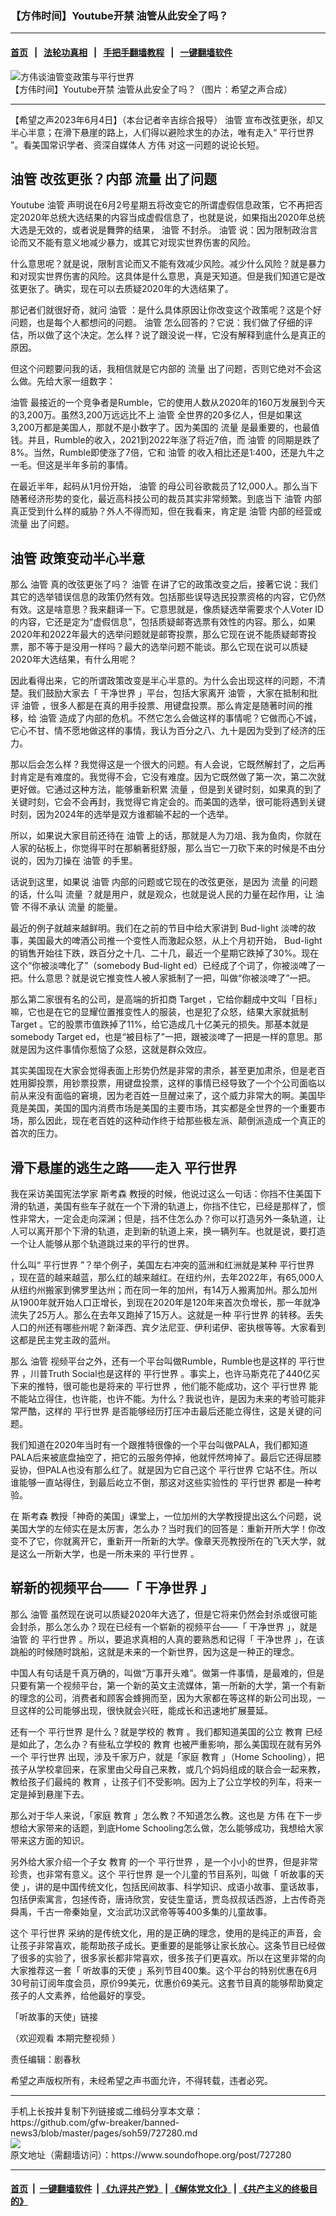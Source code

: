 ### 【方伟时间】Youtube开禁  油管从此安全了吗？
------------------------

#### [首页](https://github.com/gfw-breaker/banned-news3/blob/master/README.md) &nbsp;&nbsp;|&nbsp;&nbsp; [法轮功真相](https://github.com/begood0513/basic/blob/master/README.md)  &nbsp;&nbsp;|&nbsp;&nbsp; [手把手翻墙教程](https://github.com/gfw-breaker/guides/wiki)  &nbsp;&nbsp;|&nbsp;&nbsp; [一键翻墙软件](https://github.com/gfw-breaker/nogfw/blob/master/README.md)  



<div><img alt="方伟谈油管变政策与平行世界" src="https://img.soundofhope.org/2023-06/672-1685905110567.jpg"/>
<br/><figcaption class="caption">
 【方伟时间】Youtube开禁  油管从此安全了吗？（图片：希望之声合成）
</figcaption></div><hr/>


<div><div class="Content__Wrapper sc-1bvya0-0 elmmKw article_body" data-checkusr="" itemprop="articleBody">
 <div id="post_place_1">
 </div>
 <p class="meta-top">
  <span class="meta">
   【希望之声2023年6月4日】（本台记者辛吉综合报导）
  </span>
  <ok href="/term/124013">
   油管
  </ok>
  宣布改弦更张，却又半心半意；在滑下悬崖的路上，人们得以避险求生的办法，唯有走入“
  <ok href="/term/64348">
   平行世界
  </ok>
  ”。看美国常识学者、资深自媒体人
  <ok href="/term/13885">
   方伟
  </ok>
  对这一问题的说论长短。
 </p>
 <h2>
  <ok href="/term/124013">
   油管
  </ok>
  改弦更张？内部
  <ok href="/term/122585">
   流量
  </ok>
  出了问题
 </h2>
 <p>
  <ok href="/term/18470">
   Youtube
  </ok>
  <ok href="/term/124013">
   油管
  </ok>
  声明说在6月2号星期五将改变它的所谓虚假信息政策，它不再把否定2020年总统大选结果的内容当成虚假信息了，也就是说，如果指出2020年总统大选是无效的，或者说是舞弊的结果，
  <ok href="/term/124013">
   油管
  </ok>
  不封杀。
  <ok href="/term/124013">
   油管
  </ok>
  说：因为限制政治言论而又不能有意义地减少暴力，或其它对现实世界伤害的风险。
 </p>
 <p>
  什么意思呢？就是说，限制言论而又不能有效减少风险。减少什么风险？就是暴力和对现实世界伤害的风险。这具体是什么意思，真是天知道。但是我们知道它是改弦更张了。确实，现在可以去质疑2020年的大选结果了。
 </p>
 <p>
  那记者们就很好奇，就问
  <ok href="/term/124013">
   油管
  </ok>
  ：是什么具体原因让你改变这个政策呢？这是个好问题，也是每个人都想问的问题。
  <ok href="/term/124013">
   油管
  </ok>
  怎么回答的？它说：我们做了仔细的评估，所以做了这个决定。怎么样？说了跟没说一样，它没有解释到底什么是真正的原因。
 </p>
 <p>
  但这个问题要问我的话，我相信就是它内部的
  <ok href="/term/122585">
   流量
  </ok>
  出了问题，否则它绝对不会这么做。先给大家一组数字：
 </p>
 <p>
  <ok href="/term/124013">
   油管
  </ok>
  最接近的一个竞争者是Rumble，它的使用人数从2020年的160万发展到今天的3,200万。虽然3,200万远远比不上
  <ok href="/term/124013">
   油管
  </ok>
  全世界的20多亿人，但是如果这3,200万都是美国人，那就不是小数字了。因为美国的
  <ok href="/term/122585">
   流量
  </ok>
  是最重要的，也最值钱。并且，Rumble的收入，2021到2022年涨了将近7倍，而
  <ok href="/term/124013">
   油管
  </ok>
  的同期是跌了8%。当然，Rumble即使涨了7倍，它和
  <ok href="/term/124013">
   油管
  </ok>
  的收入相比还是1:400，还是九牛之一毛。但这是半年多前的事情。
 </p>
 <p>
  在最近半年，起码从1月份开始，
  <ok href="/term/124013">
   油管
  </ok>
  的母公司谷歌裁员了12,000人。那么当下随著经济形势的变化，最近高科技公司的裁员其实非常频繁。到底当下
  <ok href="/term/124013">
   油管
  </ok>
  内部真正受到什么样的威胁？外人不得而知，但在我看来，肯定是
  <ok href="/term/124013">
   油管
  </ok>
  内部的经营或
  <ok href="/term/122585">
   流量
  </ok>
  出了问题。
 </p>
 <h2>
  <ok href="/term/124013">
   油管
  </ok>
  政策变动半心半意
 </h2>
 <p>
  那么
  <ok href="/term/124013">
   油管
  </ok>
  真的改弦更张了吗？
  <ok href="/term/124013">
   油管
  </ok>
  在讲了它的政策改变之后，接著它说：我们其它的选举错误信息的政策仍然有效。包括那些误导选民投票资格的内容，它仍然有效。这是啥意思？我来翻译一下。它意思就是，像质疑选举需要求个人Voter ID的内容，它还是定为“虚假信息”，包括质疑邮寄选票有效性的内容。那么，如果2020年和2022年最大的选举问题就是邮寄投票，那么它现在说不能质疑邮寄投票，那不等于是没用一样吗？最大的选举问题不能谈。那么它现在说可以质疑2020年大选结果，有什么用呢？
 </p>
 <p>
  因此看得出来，它的所谓政策改变是半心半意的。为什么会出现这样的问题，不清楚。我们鼓励大家去「
  <ok href="/term/753323">
   干净世界
  </ok>
  」平台，包括大家离开
  <ok href="/term/124013">
   油管
  </ok>
  ，大家在抵制和批评
  <ok href="/term/124013">
   油管
  </ok>
  ，很多人都是在真的用手投票、用键盘投票。那么肯定是随著时间的推移，给
  <ok href="/term/124013">
   油管
  </ok>
  造成了内部的危机。不然它怎么会做这样的事情呢？它做而心不诚，它心不甘、情不愿地做这样的事情，我认为百分之八、九十是因为受到了经济的压力。
 </p>
 <p>
  那以后会怎么样？我觉得这是一个很大的问题。有人会说，它既然解封了，之后再封肯定是有难度的。我觉得不会，它没有难度。因为它既然做了第一次，第二次就更好做。它通过这种方法，能够重新积累
  <ok href="/term/122585">
   流量
  </ok>
  ，但是到关键时刻，如果真的到了关键时刻，它会不会再封，我觉得它肯定会的。而美国的选举，很可能将遇到关键时刻，因为2024年的选举是双方谁都输不起的一个选举。
 </p>
 <p>
  所以，如果说大家目前还待在
  <ok href="/term/124013">
   油管
  </ok>
  上的话，那就是人为刀俎、我为鱼肉，你就在人家的砧板上，你觉得平时在那躺著挺舒服，那么当它一刀砍下来的时候是不由分说的，因为刀操在
  <ok href="/term/124013">
   油管
  </ok>
  的手里。
 </p>
 <p>
  话说到这里，如果说
  <ok href="/term/124013">
   油管
  </ok>
  内部的问题或它现在的改弦更张，是因为
  <ok href="/term/122585">
   流量
  </ok>
  的问题的话，什么叫
  <ok href="/term/122585">
   流量
  </ok>
  ？就是用户，就是观众，也就是说人民的力量在起作用，让
  <ok href="/term/124013">
   油管
  </ok>
  不得不承认
  <ok href="/term/122585">
   流量
  </ok>
  的能量。
 </p>
 <p>
  最近的例子就越来越鲜明。我们在之前的节目中给大家讲到
  <ok href="/term/877520">
   Bud-light
  </ok>
  淡啤的故事，美国最大的啤酒公司推一个变性人而激起众怒，从上个月初开始，
  <ok href="/term/877520">
   Bud-light
  </ok>
  的销售开始往下跌，跌百分之十几、二十几，最近一个星期它跌掉了30%。现在这个“你被淡啤化了”（somebody
  <ok href="/term/877520">
   Bud-light
  </ok>
  ed）已经成了个词了，你被淡啤了一把。什么意思？就是说它推变性人被人家抵制了一把，叫做“你被淡啤了”一把。
 </p>
 <p>
  那么第二家很有名的公司，是高端的折扣商
  <ok href="/term/3858">
   Target
  </ok>
  ，它给你翻成中文叫「目标」嘛，它也是在它的显耀位置推变性人的服装，也是犯了众怒，结果大家就抵制
  <ok href="/term/3858">
   Target
  </ok>
  。它的股票市值跌掉了11%，给它造成几十亿美元的损失。那基本就是somebody
  <ok href="/term/3858">
   Target
  </ok>
  ed，也是“被目标了”一把，跟被淡啤了一把是一样的意思。那就是因为这件事情你惹恼了众怒，这就是群众效应。
 </p>
 <p>
  其实美国现在大家会觉得表面上形势仍然是非常的肃杀，甚至更加肃杀，但是老百姓用脚投票，用钞票投票，用键盘投票，这样的事情已经导致了一个个公司面临以前从来没有面临的窘境，因为老百姓一旦醒过来了，这个威力非常大的啊。美国毕竟是美国，美国的国内消费市场是美国的主要市场，其实都是全世界的一个重要市场，那么因此，现在老百姓的这种动作终于给那些极左派、颠倒派造成一个真正的首次的压力。
 </p>
 <h2>
  滑下悬崖的逃生之路——走入
  <ok href="/term/64348">
   平行世界
  </ok>
 </h2>
 <p>
  我在采访美国宪法学家
  <ok href="/term/3003">
   斯考森
  </ok>
  教授的时候，他说过这么一句话：你挡不住美国下滑的轨道，美国有些车子就在一个下滑的轨道上，你挡不住它，已经是那样了，惯性非常大，一定会走向深渊；但是，挡不住怎么办？你可以打造另外一条轨道，让人可以离开那个下滑的轨道，走到新的轨道上来，换一辆列车。也就是说，要打造一个让人能够从那个轨道跳过来的平行的世界。
 </p>
 <p>
  什么叫“
  <ok href="/term/64348">
   平行世界
  </ok>
  ”？举个例子，美国左右冲突的蓝洲和红洲就是某种
  <ok href="/term/64348">
   平行世界
  </ok>
  ，现在蓝的越来越蓝，那么红的越来越红。在纽约州，去年2022年，有65,000人从纽约州搬家到佛罗里达州；而在同一年的加州，有14万人搬离加州。那么加州从1900年就开始人口正增长，到现在2020年是120年来首次负增长，那一年就净流失了25万人。那么在去年又跑掉了15万人。这就是一种
  <ok href="/term/64348">
   平行世界
  </ok>
  的转移。丢失人口的州还有哪些州呢？新泽西、宾夕法尼亚、伊利诺伊、密执根等等。大家看到这都是民主党主政的蓝州。
 </p>
 <p>
  那么
  <ok href="/term/124013">
   油管
  </ok>
  视频平台之外，还有一个平台叫做Rumble，Rumble也是这样的
  <ok href="/term/64348">
   平行世界
  </ok>
  ，川普Truth Social也是这样的
  <ok href="/term/64348">
   平行世界
  </ok>
  。事实上，也许马斯克花了440亿买下来的推特，很可能也是将来的
  <ok href="/term/64348">
   平行世界
  </ok>
  ，他们能不能成功，这个
  <ok href="/term/64348">
   平行世界
  </ok>
  能不能站立得住，也许能，也许不能。为什么？我说也许，是因为未来的考验可能非常严酷，这样的
  <ok href="/term/64348">
   平行世界
  </ok>
  是否能够经历打压冲击最后还能立得住，这是关键的问题。
 </p>
 <p>
  我们知道在2020年当时有一个跟推特很像的一个平台叫做PALA，我们都知道PALA后来被底盘抽空了，把它的云服务停掉，他就怦然垮掉了。最后它还得屈膝妥协，但PALA也没有那么红了。就是因为它自己这个
  <ok href="/term/64348">
   平行世界
  </ok>
  它站不住。所以谁能够一直站得住，到最后屹立不倒，那这对这些实验性的
  <ok href="/term/64348">
   平行世界
  </ok>
  都是一种考验。
 </p>
 <p>
  在
  <ok href="/term/3003">
   斯考森
  </ok>
  教授「神奇的美国」课堂上，一位加州的大学教授提出这么个问题，说美国大学的左倾实在是太厉害，怎么办？当时我们的回答是：重新开所大学！你改变不了它，你就离开它，重新开一所新的大学。像章天亮教授所在的飞天大学，就是这么一所新大学，也是一所未来的
  <ok href="/term/64348">
   平行世界
  </ok>
  。
 </p>
 <h2>
  崭新的视频平台——「
  <ok href="https://www.ganjing.com/zh-TW">
   干净世界
  </ok>
  」
 </h2>
 <p>
  那么
  <ok href="/term/124013">
   油管
  </ok>
  虽然现在说可以质疑2020年大选了，但是它将来仍然会封杀或很可能会封杀，那么怎么办？现在已经有一个崭新的视频平台——「
  <ok href="/term/753323">
   干净世界
  </ok>
  」，就是
  <ok href="/term/124013">
   油管
  </ok>
  的
  <ok href="/term/64348">
   平行世界
  </ok>
  。所以，要追求真相的人真的要熟悉和记得「
  <ok href="/term/753323">
   干净世界
  </ok>
  」，在该跳船的时候随时跳船，这就是未来的一个新世界，因为这是一种正的理念。
 </p>
 <p>
  中国人有句话是千真万确的，叫做“万事开头难”。做第一件事情，是最难的，但是只要有第一个视频平台，第一个新的英文主流媒体，第一所新的大学，第一个有新的理念的公司，消费者和顾客会蜂拥而至，因为大家都在等这样的新公司出现，一旦这样的公司能够出现，很快就会兴旺，能成长和迅速地扩展蔓延。
 </p>
 <p>
  还有一个
  <ok href="/term/64348">
   平行世界
  </ok>
  是什么？就是学校的
  <ok href="/term/5732">
   教育
  </ok>
  。我们都知道美国的公立
  <ok href="/term/5732">
   教育
  </ok>
  已经是如此了，怎么办？有些私立学校的
  <ok href="/term/5732">
   教育
  </ok>
  也被严重影响，那么美国现在就有另外一个
  <ok href="/term/64348">
   平行世界
  </ok>
  出现，涉及千家万户，就是「家庭
  <ok href="/term/5732">
   教育
  </ok>
  」（Home Schooling），把孩子从学校拿回来，在家里由父母自己来教，或几个妈妈组成的联合会一起来教，教给孩子们最纯的
  <ok href="/term/5732">
   教育
  </ok>
  ，让孩子们不受影响。因为上了公立学校的列车，将来一定是掉到悬崖下去。
 </p>
 <p>
  那么对于华人来说，「家庭
  <ok href="/term/5732">
   教育
  </ok>
  」怎么教？不知道怎么教。这也是
  <ok href="/term/13885">
   方伟
  </ok>
  在下一步想给大家带来的话题，到底Home Schooling怎么做，怎么能够成功，我想给大家带来这方面的知识。
 </p>
 <p>
  另外给大家介绍一个子女
  <ok href="/term/5732">
   教育
  </ok>
  的一个
  <ok href="/term/64348">
   平行世界
  </ok>
  ，是一个小小的世界，但是非常珍贵，也非常有意义。这个
  <ok href="/term/64348">
   平行世界
  </ok>
  是一个儿童的节目系列，叫做「
  <ok href="/term/810315">
   听故事的天使
  </ok>
  」，讲的是中国传统文化，包括民间故事、科学知识、成语小故事、童话故事，包括伊索寓言，包拯传奇，唐诗欣赏，安徒生童话，贾岛叔叔话西游，上古传奇尧舜禹，千古一帝秦始皇，文治武功汉武帝等等400多集的儿童故事。
 </p>
 <p>
  这个
  <ok href="/term/64348">
   平行世界
  </ok>
  采纳的是传统文化，用的是正确的理念，使用的是纯正的声音，会让孩子非常喜欢，能帮助孩子成长。更重要的是能够让家长放心。这条节目已经做了很多的实验了，很多家长都非常喜欢，很多孩子们更喜欢。所以在这里非常的向大家推荐这一套「
  <ok href="/term/810315">
   听故事的天使
  </ok>
  」系列节目400集。这个平台的特别优惠在6月30号前订阅年度会员，原价99美元，优惠价69美元。这套节目真的能够帮助奠定孩子的人文素养，给他最好的享受。
 </p>
 <p>
  <ok href="https://purespring.tv/%E8%81%BD%E6%95%85%E4%BA%8B%E7%9A%84%E5%A4%A9%E4%BD%BF?c=fangwei-gushi-2023">
   「听故事的天使」链接
  </ok>
 </p>
 <p>
  （欢迎观看
  <ok href="https://www.ganjing.com/zh-TW/live/1ft877raiqmzXPqmEjuuZfssx1pd1c">
   本期完整视频
  </ok>
  ）
 </p>
 <p class="meta-btm">
  责任编辑：剧春秋
 </p>
 <p class="meta-btm">
  希望之声版权所有，未经希望之声书面允许，不得转载，违者必究。
 </p>
</div>
</div>
<hr/>
手机上长按并复制下列链接或二维码分享本文章：<br/>
https://github.com/gfw-breaker/banned-news3/blob/master/pages/soh59/727280.md <br/>
<a href='https://github.com/gfw-breaker/banned-news3/blob/master/pages/soh59/727280.md'><img src='https://github.com/gfw-breaker/banned-news3/blob/master/pages/soh59/727280.md.png'/></a> <br/>
原文地址（需翻墙访问）：https://www.soundofhope.org/post/727280


------------------------
#### [首页](https://github.com/gfw-breaker/banned-news3/blob/master/README.md) &nbsp;|&nbsp; [一键翻墙软件](https://github.com/gfw-breaker/nogfw/blob/master/README.md) &nbsp;| [《九评共产党》](https://github.com/gfw-breaker/9ping.md/blob/master/README.md#九评之一评共产党是什么) | [《解体党文化》](https://github.com/gfw-breaker/jtdwh.md/blob/master/README.md) | [《共产主义的终极目的》](https://github.com/gfw-breaker/gczydzjmd.md/blob/master/README.md)


<img src='http://gfw-breaker.win/banned-news3/pages/soh59/727280.md' width='0px' height='0px'/>